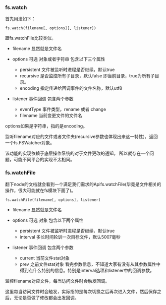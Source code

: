 ### fs.watch
首先用法如下：

```
fs.watch(filename[, options][, listener])
```
跟fs.watchFile比较类似。

- filename 显然就是文件名
- options 可选 对象或者字符串 包含以下三个属性
    - persistent 文件被监听时进程是否继续，默认true
    - recursive 是否监控所有子目录，默认false 即当前目录，true为所有子目录。
    - encoding 指定传递给回调事件的文件名称，默认utf8

- listener 事件回调 包含两个参数
    - eventType 事件类型，rename 或者 change
    - filename 当前变更文件的文件名  

options如果是字符串，指的是encoding。

监听filename对应的文件或者文件夹(recursive参数也体现出来这一特性)，返回一个fs.FSWatcher对象。

该功能的实现依赖于底层操作系统的对于文件更改的通知。 所以就存在一个问题，可能不同平台的实现不太相同。



### fs.watchFile
翻下node的文档就会看到一个满足我们需求的Apifs.watchFile(毕竟是文件相关的操作，很大可能就在fs模块下面了)。
```
fs.watchFile(filename[, options], listener)
```
- filename 显然就是文件名
- options 可选 对象 包含以下两个属性

    - persistent 文件被监听时进程是否继续，默认true
    - interval 多长时间轮训一次目标文件，默认5007毫秒
- listener 事件回调 包含两个参数
    - current 当前文件stat对象
    - prev 之前文件stat对象
看完参数信息，不知道大家有没有从其参数属性中得到点什么特别的信息。特别是interval选项和listener中的回调参数。

监控filename对应文件，每当访问文件时会触发回调。

这里每当访问文件时会触发，实际指的是每次切换之后再次进入文件，然后保存之后，无论是否做了修改都会出发回调。
